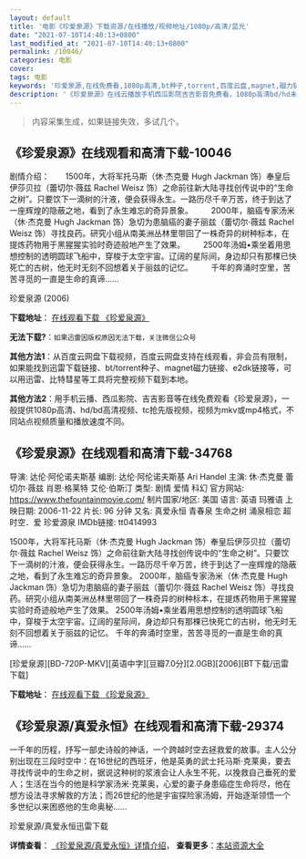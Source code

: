 ```yaml
---
layout: default
title: '电影《珍爱泉源》下载资源/在线播放/视频地址/1080p/高清/蓝光'
date: "2021-07-10T14:40:13+0800"
last_modified_at: "2021-07-10T14:40:13+0800"
permalink: /10046/
categories: 电影
cover:
tags: 电影
keywords: '珍爱泉源,在线免费看,1080p高清,bt种子,torrent,百度云盘,magnet,磁力链,迅雷下载资源'
description: '《珍爱泉源》在线云播放手机西瓜影院吉吉影音免费看，1080p高清bd/hd未删减完整版和tc抢先枪版，mkv/mp4格式，附带bt/torrent种子、magnet/磁力链、百度云盘、网盘资源迅雷下载链接'
---
```


>内容采集生成，如果链接失效，多试几个。


## 《珍爱泉源》在线观看和高清下载-10046

剧情介绍：　　1500年，大将军托马斯（休·杰克曼 Hugh Jackman 饰）奉皇后伊莎贝拉（蕾切尔·薇兹 Rachel Weisz 饰）之命前往新大陆寻找创传说中的“生命之树”。只要饮下一滴树的汁液，便会获得永生。一路历尽千辛万苦，终于到达了一座辉煌的隐蔽之地，看到了永生难忘的奇异景象。 　　2000年，脑癌专家汤米（休·杰克曼 Hugh Jackman 饰）急切为患脑癌的妻子丽兹（蕾切尔·薇兹 Rachel Weisz 饰）寻找良药。研究小组从南美洲丛林里带回了一株奇异的树种标本，在提炼药物用于黑猩猩实验时奇迹般地产生了效果。 　　2500年汤姆•乘坐着用思想控制的透明圆球飞船中，穿梭于太空宇宙。辽阔的星际间，身边却只有那棵已快死亡的古树，他无时无刻不回想着关于丽兹的记忆。 　　千年的奔涌时空里，苦苦寻觅的一直是生命的真谛……


珍爱泉源 (2006)

**下载地址**： [在线观看下载 《珍爱泉源》](https://www.btbtdy.me/btdy/dy8711.html) 


**无法下载?**：`如果迅雷因版权原因无法下载，关注微信公众号 `

**其他方法1**：从百度云网盘下载视频，百度云网盘支持在线观看，非会员有限制，如果能找到迅雷下载链接、bt/torrent种子、magnet磁力链接、e2dk链接等，可以用迅雷、比特彗星等工具将完整视频下载到本地。

**其他方法2**：用手机云播、西瓜影院、吉吉影音等在线免费观看《珍爱泉源》，一般提供1080p高清、hd/bd高清视频、tc抢先版视频，视频为mkv或mp4格式，不同站点视频质量和播放速度不同。


## 《珍爱泉源》在线观看和高清下载-34768

导演: 达伦·阿伦诺夫斯基 编剧: 达伦·阿伦诺夫斯基 Ari Handel 主演: 休·杰克曼 蕾切尔·薇兹 肖恩·格莱特 艾伦·伯斯汀 类型: 剧情 爱情 科幻 官方网站: https://www.thefountainmovie.com/ 制片国家/地区: 美国 语言: 英语 玛雅语 上映日期: 2006-11-22 片长: 96 分钟 又名: 真爱永恒 青春泉 生命之树 涌泉相恋 超时空．爱 珍爱源泉 IMDb链接: tt0414993

1500年，大将军托马斯（休·杰克曼 Hugh Jackman 饰）奉皇后伊莎贝拉（蕾切尔·薇兹 Rachel Weisz 饰）之命前往新大陆寻找创传说中的“生命之树”。只要饮下一滴树的汁液，便会获得永生。一路历尽千辛万苦，终于到达了一座辉煌的隐蔽之地，看到了永生难忘的奇异景象。 2000年，脑癌专家汤米（休·杰克曼 Hugh Jackman 饰）急切为患脑癌的妻子丽兹（蕾切尔·薇兹 Rachel Weisz 饰）寻找良药。研究小组从南美洲丛林里带回了一株奇异的树种标本，在提炼药物用于黑猩猩实验时奇迹般地产生了效果。 2500年汤姆•乘坐着用思想控制的透明圆球飞船中，穿梭于太空宇宙。辽阔的星际间，身边却只有那棵已快死亡的古树，他无时无刻不回想着关于丽兹的记忆。 千年的奔涌时空里，苦苦寻觅的一直是生命的真谛……


[珍爱泉源][BD-720P-MKV][英语中字][豆瓣7.0分][2.0GB][2006][BT下载/迅雷下载]

**下载地址**： [在线观看下载 《珍爱泉源》](https://www.btdx8.com/torrent/the_fountain_2006.html) 


## 《珍爱泉源/真爱永恒》在线观看和高清下载-29374

一千年的历程，抒写一部史诗般的神话，一个跨越时空去拯救爱的故事。主人公分别出现在三段时空中：在16世纪的西班牙，他是英勇的武士托马斯&middot;克莱奥，要去寻找传说中的生命之树，据说这种树的浆液会让人永生不死，以挽救自己垂死的爱人；生活在当今的他是科学家汤米&middot;克莱奥，心爱的妻子身患癌症生命将尽，他在想方设法寻求解救的方法；而26世纪的他是宇宙探险家汤姆，开始逐渐领悟一个多世纪以来困惑他的生命奥秘……


珍爱泉源/真爱永恒迅雷下载

**详情查看**： [《珍爱泉源/真爱永恒》详情介绍](/movie/29374/)， **查看更多**：[本站资源大全](/movie/t/all/)

